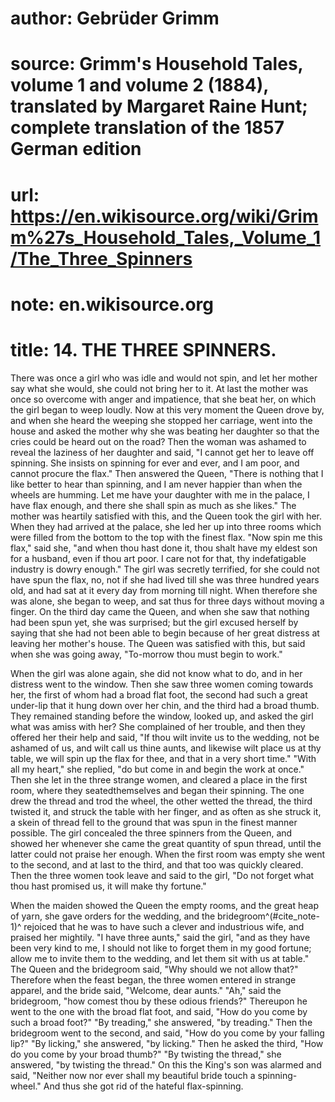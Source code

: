 # author: Gebrüder Grimm
# source: Grimm's Household Tales, volume 1 and volume 2 (1884), translated by Margaret Raine Hunt; complete translation of the 1857 German edition
# url: https://en.wikisource.org/wiki/Grimm%27s_Household_Tales,_Volume_1/The_Three_Spinners
# note: en.wikisource.org
# title: 14. THE THREE SPINNERS. 

There was once a girl who was idle and would not spin, and let her mother say what she would, she could not bring her to it. At last the mother was once so overcome with anger and impatience, that she beat her, on which the girl began to weep loudly. Now at this very moment the Queen drove by, and when she heard the weeping she stopped her carriage, went into the house and asked the mother why she was beating her daughter so that the cries could be heard out on the road? Then the woman was ashamed to reveal the laziness of her ​daughter and said, "I cannot get her to leave off spinning. She insists on spinning for ever and ever, and I am poor, and cannot procure the flax." Then answered the Queen, "There is nothing that I like better to hear than spinning, and I am never happier than when the wheels are humming. Let me have your daughter with me in the palace, I have flax enough, and there she shall spin as much as she likes." The mother was heartily satisfied with this, and the Queen took the girl with her. When they had arrived at the palace, she led her up into three rooms which were filled from the bottom to the top with the finest flax. "Now spin me this flax," said she, "and when thou hast done it, thou shalt have my eldest son for a husband, even if thou art poor. I care not for that, thy indefatigable industry is dowry enough." The girl was secretly terrified, for she could not have spun the flax, no, not if she had lived till she was three hundred years old, and had sat at it every day from morning till night. When therefore she was alone, she began to weep, and sat thus for three days without moving a finger. On the third day came the Queen, and when she saw that nothing had been spun yet, she was surprised; but the girl excused herself by saying that she had not been able to begin because of her great distress at leaving her mother's house. The Queen was satisfied with this, but said when she was going away, "To-morrow thou must begin to work." 

When the girl was alone again, she did not know what to do, and in her distress went to the window. Then she saw three women coming towards her, the first of whom had a broad flat foot, the second had such a great under-lip that it hung down over her chin, and the third had a broad thumb. They remained standing before the window, looked up, and asked the girl what was amiss with her? She complained of her trouble, and then they offered her their help and said, "If thou wilt invite us to the wedding, not be ashamed of us, and wilt call us thine aunts, and likewise wilt place us at thy table, we will spin up the flax for thee, and that in a very short time." "With all my heart," she replied, "do but come in and begin the work at once." Then she let in the three strange women, and cleared a place in the first room, where they seated ​themselves and began their spinning. The one drew the thread and trod the wheel, the other wetted the thread, the third twisted it, and struck the table with her finger, and as often as she struck it, a skein of thread fell to the ground that was spun in the finest manner possible. The girl concealed the three spinners from the Queen, and showed her whenever she came the great quantity of spun thread, until the latter could not praise her enough. When the first room was empty she went to the second, and at last to the third, and that too was quickly cleared. Then the three women took leave and said to the girl, "Do not forget what thou hast promised us, it will make thy fortune." 

When the maiden showed the Queen the empty rooms, and the great heap of yarn, she gave orders for the wedding, and the bridegroom^(#cite_note-1)^ rejoiced that he was to have such a clever and industrious wife, and praised her mightily. "I have three aunts," said the girl, "and as they have been very kind to me, I should not like to forget them in my good fortune; allow me to invite them to the wedding, and let them sit with us at table." The Queen and the bridegroom said, "Why should we not allow that?" Therefore when the feast began, the three women entered in strange apparel, and the bride said, "Welcome, dear aunts." "Ah," said the bridegroom, "how comest thou by these odious friends?" Thereupon he went to the one with the broad flat foot, and said, "How do you come by such a broad foot?" "By treading," she answered, "by treading." Then the bridegroom went to the second, and said, "How do you come by your falling lip?" "By licking," she answered, "by licking." Then he asked the third, "How do you come by your broad thumb?" "By twisting the thread," she answered, "by twisting the thread." On this the King's son was alarmed and said, "Neither now nor ever shall my beautiful bride touch a spinning-wheel." And thus she got rid of the hateful flax-spinning. 

